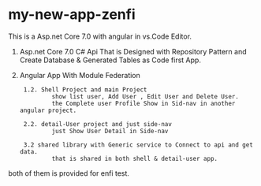 # my-new-app-zenfi


This is a Asp.net Core  7.0 with angular in vs.Code Editor.

1. Asp.net Core 7.0 C# Api
That is Designed with Repository Pattern and Create Database & Generated Tables as Code first App.

2. Angular App With Module Federation 

        1.2. Shell Project and main Project 
                show list user, Add User , Edit User and Delete User.
                the Complete user Profile Show in Sid-nav in another angular project.

        2.2. detail-User project and just side-nav
                just Show User Detail in Side-nav

        3.2 shared library with Generic service to Connect to api and get data.
                that is shared in both shell & detail-user app.
  

both of them is  provided for enfi test.

